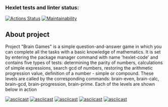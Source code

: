 ### Hexlet tests and linter status:
[![Actions Status](https://github.com/MatveiKhmyzov/python-project-lvl1/workflows/hexlet-check/badge.svg)](https://github.com/MatveiKhmyzov/python-project-lvl1/actions)
[![Maintainability](https://api.codeclimate.com/v1/badges/a99a88d28ad37a79dbf6/maintainability)](https://codeclimate.com/github/codeclimate/codeclimate/maintainability)

## About project
Project "Brain Games" is a simple question-and-answer game in which you can complete all the tasks with a basic knowledge of mathematics. It is set by entering the package manager command with name 'hexlet-code' and contains five types of tests: determining the parity of numbers, calculations of simple expressions, search gcd of numbers, restoring the arithmetic progression value, definition of a number - simple or compound.
These levels are called by the corresponding commands: brain-even, brain-calc, brain-gcd, brain-progression, brain-prime.
Each of the levels are shown below in action 
 
[![asciicast](https://asciinema.org/a/Bne9pf0wem67XbF2JkihZVmwo.svg)](https://asciinema.org/a/Bne9pf0wem67XbF2JkihZVmwo)
[![asciicast](https://asciinema.org/a/fZfqlRlSn7Sz62kf3GmPxC8vZ.svg)](https://asciinema.org/a/fZfqlRlSn7Sz62kf3GmPxC8vZ)
[![asciicast](https://asciinema.org/a/M1f9bdxKHnOgbBe1vQ6WpW3hi.svg)](https://asciinema.org/a/M1f9bdxKHnOgbBe1vQ6WpW3hi)
[![asciicast](https://asciinema.org/a/9UrLIdPpAq2XguoFZbj0KkR5F.svg)](https://asciinema.org/a/9UrLIdPpAq2XguoFZbj0KkR5F)
[![asciicast](https://asciinema.org/a/BCMUVPedUUoY2z5pnvqShvAQh.svg)](https://asciinema.org/a/BCMUVPedUUoY2z5pnvqShvAQh)
